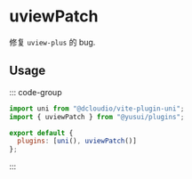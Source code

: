 # uviewPatch

修复 `uview-plus` 的 bug.

## Usage

::: code-group

```js [vite.config.js]
import uni from "@dcloudio/vite-plugin-uni";
import { uviewPatch } from "@yusui/plugins";

export default {
  plugins: [uni(), uviewPatch()]
};
```

:::
